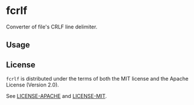 fcrlf
=======

Converter of file's CRLF line delimiter.

## Usage


## License

`fcrlf` is distributed under the terms of both the MIT license and the Apache License (Version 2.0).

See [LICENSE-APACHE](LICENSE-APACHE) and [LICENSE-MIT](LICENSE-MIT).
